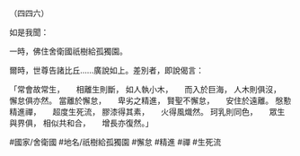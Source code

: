 （四四六）

如是我聞：

一時，佛住舍衛國祇樹給孤獨園。

爾時，世尊告諸比丘……廣說如上。差別者，即說偈言：

「常會故常生，　　相離生則斷，
如人執小木，　　而入於巨海，
人木則俱沒，　　懈怠俱亦然。
當離於懈怠，　　卑劣之精進，
賢聖不懈怠，　　安住於遠離。
慇懃精進禪，　　超度生死流，
膠漆得其素，　　火得風熾然。
珂乳則同色，　　眾生與界俱，
相似共和合，　　增長亦復然。」

#國家/舍衛國
#地名/祇樹給孤獨園
#懈怠
#精進
#禪
#生死流
